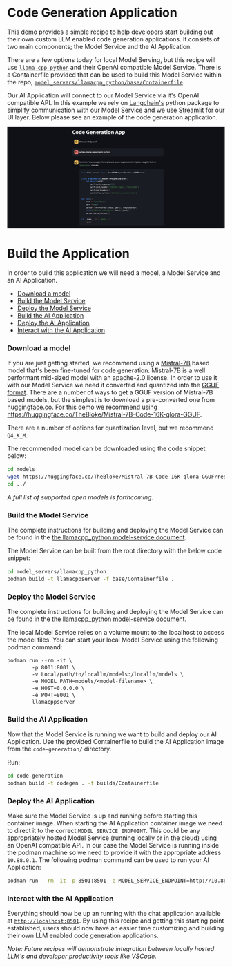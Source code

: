 # Code Generation Application

This demo provides a simple recipe to help developers start building out their own custom LLM enabled code generation applications. It consists of two main components; the Model Service and the AI Application.

There are a few options today for local Model Serving, but this recipe will use [`llama-cpp-python`](https://github.com/abetlen/llama-cpp-python) and their OpenAI compatible Model Service. There is a Containerfile provided that can be used to build this Model Service within the repo, [`model_servers/llamacpp_python/base/Containerfile`](/model_servers/llamacpp_python/base/Containerfile).

Our AI Application will connect to our Model Service via it's OpenAI compatible API. In this example we rely on [Langchain's](https://python.langchain.com/docs/get_started/introduction) python package to simplify communication with our Model Service and we use [Streamlit](https://streamlit.io/) for our UI layer. Below please see an example of the code generation application.               


![](/assets/codegen_ui.png) 


# Build the Application

In order to build this application we will need a model, a Model Service and an AI Application.  

* [Download a model](#download-a-model)
* [Build the Model Service](#build-the-model-service)
* [Deploy the Model Service](#deploy-the-model-service)
* [Build the AI Application](#build-the-ai-application)
* [Deploy the AI Application](#deploy-the-ai-application)
* [Interact with the AI Application](#interact-with-the-ai-application)

### Download a model

If you are just getting started, we recommend using a [Mistral-7B](https://huggingface.co/mistralai/Mistral-7B-Instruct-v0.1) based model that's been fine-tuned for code generation. Mistral-7B is a well performant mid-sized model with an apache-2.0 license. In order to use it with our Model Service we need it converted and quantized into the [GGUF format](https://github.com/ggerganov/ggml/blob/master/docs/gguf.md). There are a number of ways to get a GGUF version of Mistral-7B based models, but the simplest is to download a pre-converted one from [huggingface.co](https://huggingface.co). For this demo we recommend using https://huggingface.co/TheBloke/Mistral-7B-Code-16K-qlora-GGUF.  

There are a number of options for quantization level, but we recommend `Q4_K_M`. 

The recommended model can be downloaded using the code snippet below:

```bash
cd models
wget https://huggingface.co/TheBloke/Mistral-7B-Code-16K-qlora-GGUF/resolve/main/mistral-7b-code-16k-qlora.Q4_K_M.gguf
cd ../
```

_A full list of supported open models is forthcoming._  


### Build the Model Service

The complete instructions for building and deploying the Model Service can be found in the [the llamacpp_python model-service document](../model_servers/llamacpp_python/README.md).

The Model Service can be built from the root directory with the below code snippet:

```bash
cd model_servers/llamacpp_python
podman build -t llamacppserver -f base/Containerfile .
```


### Deploy the Model Service

The complete instructions for building and deploying the Model Service can be found in the [the llamacpp_python model-service document](../model_servers/llamacpp_python/README.md).

The local Model Service relies on a volume mount to the localhost to access the model files. You can start your local Model Service using the following podman command:  
```
podman run --rm -it \
        -p 8001:8001 \
        -v Local/path/to/locallm/models:/locallm/models \
        -e MODEL_PATH=models/<model-filename> \
        -e HOST=0.0.0.0 \
        -e PORT=8001 \
        llamacppserver
```

### Build the AI Application

Now that the Model Service is running we want to build and deploy our AI Application. Use the provided Containerfile to build the AI Application image from the `code-generation/` directory.

Run:

```bash
cd code-generation
podman build -t codegen . -f builds/Containerfile   
```
### Deploy the AI Application

Make sure the Model Service is up and running before starting this container image. When starting the AI Application container image we need to direct it to the correct `MODEL_SERVICE_ENDPOINT`. This could be any appropriately hosted Model Service (running locally or in the cloud) using an OpenAI compatible API. In our case the Model Service is running inside the podman machine so we need to provide it with the appropriate address `10.88.0.1`. The following podman command can be used to run your AI Application:  

```bash
podman run --rm -it -p 8501:8501 -e MODEL_SERVICE_ENDPOINT=http://10.88.0.1:8001/v1 codegen   
```

### Interact with the AI Application

Everything should now be up an running with the chat application available at [`http://localhost:8501`](http://localhost:8501). By using this recipe and getting this starting point established, users should now have an easier time customizing and building their own LLM enabled code generation applications.

_Note: Future recipes will demonstrate integration between locally hosted LLM's and developer productivity tools like VSCode._
